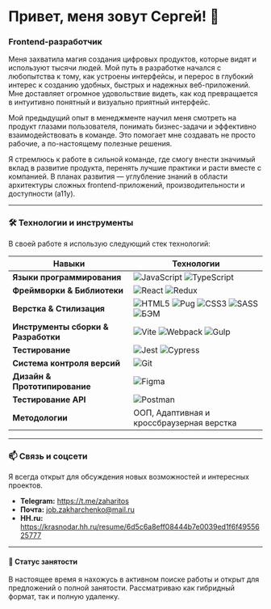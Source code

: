 # Привет, меня зовут Сергей! 👋

### Frontend-разработчик

Меня захватила магия создания цифровых продуктов, которые видят и используют тысячи людей. Мой путь в разработке начался с любопытства к тому, как устроены интерфейсы, и перерос в глубокий интерес к созданию удобных, быстрых и надежных веб-приложений. Мне доставляет огромное удовольствие видеть, как код превращается в интуитивно понятный и визуально приятный интерфейс.

Мой предыдущий опыт в менеджменте научил меня смотреть на продукт глазами пользователя, понимать бизнес-задачи и эффективно взаимодействовать в команде. Это помогает мне создавать не просто рабочие, а по-настоящему полезные решения.

Я стремлюсь к работе в сильной команде, где смогу внести значимый вклад в развитие продукта, перенять лучшие практики и расти вместе с компанией. В планах развития — углубление знаний в области архитектуры сложных frontend-приложений, производительности и доступности (a11y).

---

### 🛠️ Технологии и инструменты

В своей работе я использую следующий стек технологий:

| Навыки | Технологии |
|--------|------------|
| **Языки программирования** | ![JavaScript](https://img.shields.io/badge/-JavaScript-F7DF1E?style=for-the-badge&logo=javascript&logoColor=black) ![TypeScript](https://img.shields.io/badge/-TypeScript-3178C6?style=for-the-badge&logo=typescript&logoColor=white) |
| **Фреймворки & Библиотеки** | ![React](https://img.shields.io/badge/-React-61DAFB?style=for-the-badge&logo=react&logoColor=black) ![Redux](https://img.shields.io/badge/-Redux-764ABC?style=for-the-badge&logo=redux&logoColor=white) |
| **Верстка & Стилизация** | ![HTML5](https://img.shields.io/badge/-HTML5-E34F26?style=for-the-badge&logo=html5&logoColor=white) ![Pug](https://img.shields.io/badge/-Pug-A86454?style=for-the-badge&logo=pug&logoColor=white) ![CSS3](https://img.shields.io/badge/-CSS3-1572B6?style=for-the-badge&logo=css3&logoColor=white) ![SASS](https://img.shields.io/badge/-SASS-CC6699?style=for-the-badge&logo=sass&logoColor=white) ![БЭМ](https://img.shields.io/badge/-БЭМ-FFF?style=for-the-badge&logo=bem&logoColor=000) |
| **Инструменты сборки & Разработки** | ![Vite](https://img.shields.io/badge/-Vite-646CFF?style=for-the-badge&logo=vite&logoColor=white) ![Webpack](https://img.shields.io/badge/-Webpack-8DD6F9?style=for-the-badge&logo=webpack&logoColor=black) ![Gulp](https://img.shields.io/badge/-Gulp-CF4647?style=for-the-badge&logo=gulp&logoColor=white) |
| **Тестирование** | ![Jest](https://img.shields.io/badge/-Jest-C21325?style=for-the-badge&logo=jest&logoColor=white) ![Cypress](https://img.shields.io/badge/-Cypress-17202C?style=for-the-badge&logo=cypress&logoColor=white) |
| **Система контроля версий** | ![Git](https://img.shields.io/badge/-Git-F05032?style=for-the-badge&logo=git&logoColor=white) |
| **Дизайн & Прототипирование** | ![Figma](https://img.shields.io/badge/-Figma-F24E1E?style=for-the-badge&logo=figma&logoColor=white) |
| **Тестирование API** | ![Postman](https://img.shields.io/badge/-Postman-FF6C37?style=for-the-badge&logo=postman&logoColor=white) |
| **Методологии** | ООП, Адаптивная и кроссбраузерная верстка |

---

### 📫 Связь и соцсети

Я всегда открыт для обсуждения новых возможностей и интересных проектов.

*   **Telegram:** https://t.me/zaharitos
*   **Почта:** job.zakharchenko@mail.ru
*   **HH.ru:** https://krasnodar.hh.ru/resume/6d5c6a8eff08444b7e0039ed1f6f4955625777

---
#### 🚀 Статус занятости

В настоящее время я нахожусь в активном поиске работы и открыт для предложений о полной занятости. Рассматриваю как гибридный формат, так и полную удаленку.
